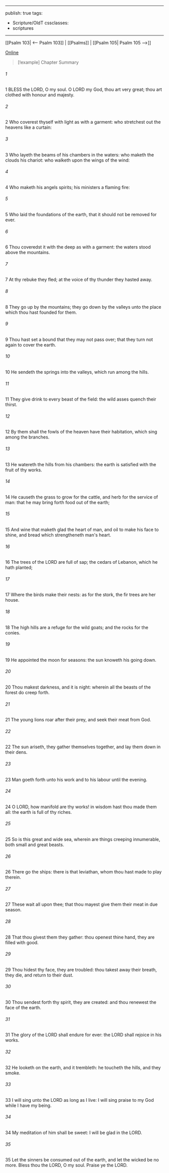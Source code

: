 

---
publish: true
tags:
  - Scripture/OldT
cssclasses:
  - scriptures
---
[[Psalm 103| <-- Psalm 103]] | [[Psalms]] | [[Psalm 105| Psalm 105 -->]]

[Online](https://churchofjesuschrist.org/study/scriptures/ot/ps/104?lang=eng)

>[!example] Chapter Summary
>
###### 1
1 BLESS the LORD, O my soul.  O LORD my God, thou art very great; thou art clothed with honour and majesty.
###### 2
2 Who coverest thyself with light as with a garment: who stretchest out the heavens like a curtain:
###### 3
3 Who layeth the beams of his chambers in the waters: who maketh the clouds his chariot: who walketh upon the wings of the wind:
###### 4
4 Who maketh his angels spirits; his ministers a flaming fire:
###### 5
5 Who laid the foundations of the earth, that it should not be removed for ever.
###### 6
6 Thou coveredst it with the deep as with a garment: the waters stood above the mountains.
###### 7
7 At thy rebuke they fled; at the voice of thy thunder they hasted away.
###### 8
8 They go up by the mountains; they go down by the valleys unto the place which thou hast founded for them.
###### 9
9 Thou hast set a bound that they may not pass over; that they turn not again to cover the earth.
###### 10
10 He sendeth the springs into the valleys, which run among the hills.
###### 11
11 They give drink to every beast of the field: the wild asses quench their thirst.
###### 12
12 By them shall the fowls of the heaven have their habitation, which sing among the branches.
###### 13
13 He watereth the hills from his chambers: the earth is satisfied with the fruit of thy works.
###### 14
14 He causeth the grass to grow for the cattle, and herb for the service of man: that he may bring forth food out of the earth;
###### 15
15 And wine that maketh glad the heart of man, and oil to make his face to shine, and bread which strengtheneth man's heart.
###### 16
16 The trees of the LORD are full of sap; the cedars of Lebanon, which he hath planted;
###### 17
17 Where the birds make their nests: as for the stork, the fir trees are her house.
###### 18
18 The high hills are a refuge for the wild goats; and the rocks for the conies.
###### 19
19 He appointed the moon for seasons: the sun knoweth his going down.
###### 20
20 Thou makest darkness, and it is night: wherein all the beasts of the forest do creep forth.
###### 21
21 The young lions roar after their prey, and seek their meat from God.
###### 22
22 The sun ariseth, they gather themselves together, and lay them down in their dens.
###### 23
23 Man goeth forth unto his work and to his labour until the evening.
###### 24
24 O LORD, how manifold are thy works!  in wisdom hast thou made them all: the earth is full of thy riches.
###### 25
25 So is this great and wide sea, wherein are things creeping innumerable, both small and great beasts.
###### 26
26 There go the ships: there is that leviathan, whom thou hast made to play therein.
###### 27
27 These wait all upon thee; that thou mayest give them their meat in due season.
###### 28
28 That thou givest them they gather: thou openest thine hand, they are filled with good.
###### 29
29 Thou hidest thy face, they are troubled: thou takest away their breath, they die, and return to their dust.
###### 30
30 Thou sendest forth thy spirit, they are created: and thou renewest the face of the earth.
###### 31
31 The glory of the LORD shall endure for ever: the LORD shall rejoice in his works.
###### 32
32 He looketh on the earth, and it trembleth: he toucheth the hills, and they smoke.
###### 33
33 I will sing unto the LORD as long as I live: I will sing praise to my God while I have my being.
###### 34
34 My meditation of him shall be sweet: I will be glad in the LORD.
###### 35
35 Let the sinners be consumed out of the earth, and let the wicked be no more.  Bless thou the LORD, O my soul.  Praise ye the LORD.



